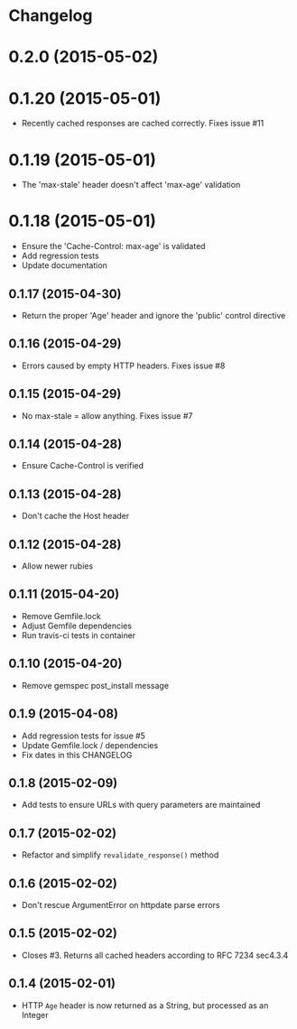# Changelog

#  0.2.0 (2015-05-02)

#  0.1.20 (2015-05-01)

  * Recently cached responses are cached correctly. Fixes issue #11

#  0.1.19 (2015-05-01)

  * The 'max-stale' header doesn't affect 'max-age' validation

#  0.1.18 (2015-05-01)

  * Ensure the 'Cache-Control: max-age' is validated
  * Add regression tests
  * Update documentation

## 0.1.17 (2015-04-30)

  * Return the proper 'Age' header and ignore the 'public' control directive

## 0.1.16 (2015-04-29)

  * Errors caused by empty HTTP headers. Fixes issue #8

## 0.1.15 (2015-04-29)

  * No max-stale = allow anything. Fixes issue #7

## 0.1.14 (2015-04-28)

  * Ensure Cache-Control is verified

## 0.1.13 (2015-04-28)

  * Don't cache the Host header

## 0.1.12 (2015-04-28)

  * Allow newer rubies

## 0.1.11 (2015-04-20)

  * Remove Gemfile.lock
  * Adjust Gemfile dependencies
  * Run travis-ci tests in container

## 0.1.10 (2015-04-20)

  * Remove gemspec post_install message

## 0.1.9 (2015-04-08)

  * Add regression tests for issue #5
  * Update Gemfile.lock / dependencies
  * Fix dates in this CHANGELOG

## 0.1.8 (2015-02-09)

  * Add tests to ensure URLs with query parameters are maintained

## 0.1.7 (2015-02-02)

  * Refactor and simplify `revalidate_response()` method

## 0.1.6 (2015-02-02)

  * Don't rescue ArgumentError on httpdate parse errors

## 0.1.5 (2015-02-02)

  * Closes #3. Returns all cached headers according to RFC 7234 sec4.3.4

## 0.1.4 (2015-02-01)

  * HTTP `Age` header is now returned as a String, but processed as an Integer
